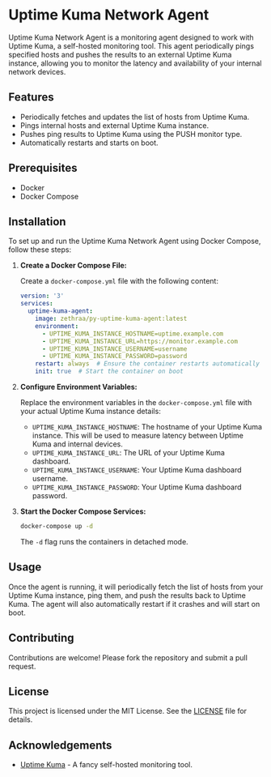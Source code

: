 # Uptime Kuma Network Agent

Uptime Kuma Network Agent is a monitoring agent designed to work with Uptime Kuma, a self-hosted monitoring tool. This agent periodically pings specified hosts and pushes the results to an external Uptime Kuma instance, allowing you to monitor the latency and availability of your internal network devices.

## Features

- Periodically fetches and updates the list of hosts from Uptime Kuma.
- Pings internal hosts and external Uptime Kuma instance.
- Pushes ping results to Uptime Kuma using the PUSH monitor type.
- Automatically restarts and starts on boot.

## Prerequisites

- Docker
- Docker Compose

## Installation

To set up and run the Uptime Kuma Network Agent using Docker Compose, follow these steps:

1. **Create a Docker Compose File:**

    Create a `docker-compose.yml` file with the following content:

    ```yaml
    version: '3'
    services:
      uptime-kuma-agent:
        image: zethraa/py-uptime-kuma-agent:latest
        environment:
          - UPTIME_KUMA_INSTANCE_HOSTNAME=uptime.example.com
          - UPTIME_KUMA_INSTANCE_URL=https://monitor.example.com
          - UPTIME_KUMA_INSTANCE_USERNAME=username
          - UPTIME_KUMA_INSTANCE_PASSWORD=password
        restart: always  # Ensure the container restarts automatically
        init: true  # Start the container on boot
    ```

2. **Configure Environment Variables:**

    Replace the environment variables in the `docker-compose.yml` file with your actual Uptime Kuma instance details:

    - `UPTIME_KUMA_INSTANCE_HOSTNAME`: The hostname of your Uptime Kuma instance. This will be used to measure latency between Uptime Kuma and internal devices.
    - `UPTIME_KUMA_INSTANCE_URL`: The URL of your Uptime Kuma dashboard.
    - `UPTIME_KUMA_INSTANCE_USERNAME`: Your Uptime Kuma dashboard username.
    - `UPTIME_KUMA_INSTANCE_PASSWORD`: Your Uptime Kuma dashboard password.

3. **Start the Docker Compose Services:**

    ```bash
    docker-compose up -d
    ```

    The `-d` flag runs the containers in detached mode.

## Usage

Once the agent is running, it will periodically fetch the list of hosts from your Uptime Kuma instance, ping them, and push the results back to Uptime Kuma. The agent will also automatically restart if it crashes and will start on boot.

## Contributing

Contributions are welcome! Please fork the repository and submit a pull request.

## License

This project is licensed under the MIT License. See the [LICENSE](LICENSE) file for details.

## Acknowledgements

- [Uptime Kuma](https://github.com/louislam/uptime-kuma) - A fancy self-hosted monitoring tool.
